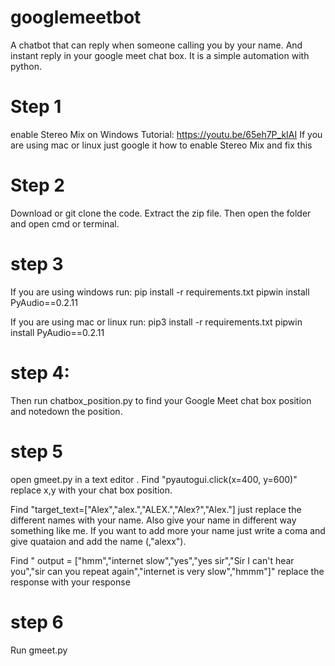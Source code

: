 # googlemeetbot
A chatbot that can reply when someone calling you by your name. And instant reply in your google meet chat box. It is a simple automation with python.

# Step 1
enable Stereo Mix on Windows 
Tutorial: https://youtu.be/65eh7P_kIAI
If you are using mac or linux just google it how to enable  Stereo Mix  and fix this 

# Step 2
Download or git clone the code. Extract the zip file. Then open the folder and open cmd or terminal.

# step 3
If you are using windows run:
pip install -r requirements.txt
pipwin install PyAudio==0.2.11

If you are using mac or linux run:
pip3 install -r requirements.txt
pipwin install PyAudio==0.2.11

# step 4:
Then run chatbox_position.py  to find your Google Meet chat box position and notedown the position.

# step 5
open gmeet.py in a text editor .
Find "pyautogui.click(x=400, y=600)" replace x,y with your chat box position.

Find "target_text=["Alex","alex.","ALEX.","Alex?","Alex."] 
just replace the different names with your name. Also give your name in different way something like me.
If you want to add more your name just write a coma and give quataion and add the name (,"alexx").

Find " output = ["hmm","internet slow","yes","yes sir","Sir I can't hear you","sir can you repeat again","internet is very slow","hmmm"]"
replace the response with your response

# step 6
Run gmeet.py 


